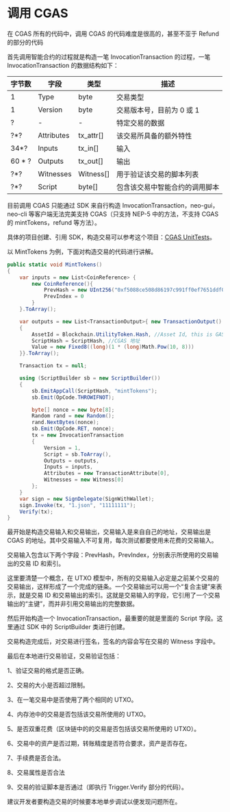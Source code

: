 # 调用 CGAS

在 CGAS 所有的代码中，调用 CGAS 的代码难度是很高的，甚至不亚于 Refund 的部分的代码

首先调用智能合约的过程就是构造一笔 InvocationTransaction 的过程，一笔 InvocationTransaction 的数据结构如下：

| 字节数 | 字段       | 类型      | 描述                           |
| ------ | ---------- | --------- | ------------------------------ |
| 1      | Type       | byte      | 交易类型                       |
| 1      | Version    | byte      | 交易版本号，目前为 0 或 1      |
| ?      | -          | -         | 特定交易的数据                 |
| ?*?    | Attributes | tx_attr[] | 该交易所具备的额外特性         |
| 34*?   | Inputs     | tx_in[]   | 输入                           |
| 60 * ? | Outputs    | tx_out[]  | 输出                           |
| ?*?    | Witnesses  | Witness[] | 用于验证该交易的脚本列表       |
| ?*?    | Script     | byte[]    | 包含该交易中智能合约的调用脚本 |

目前调用 CGAS 只能通过 SDK 来自行构造 InvocationTransaction，neo-gui，neo-cli 等客户端无法完美支持 CGAS（只支持 NEP-5 中的方法，不支持 CGAS 的 mintTokens，refund 等方法）。

具体的项目创建、引用 SDK，构造交易可以参考这个项目：[CGAS UnitTests](https://github.com/neo-ngd/CGAS-Contract/blob/master/UnitTests)。

以 MintTokens 为例，下面对构造交易的代码进行讲解。

```c#
public static void MintTokens()
{
    var inputs = new List<CoinReference> {
        new CoinReference(){
            PrevHash = new UInt256("0xf5088ce508d86197c991ff0ef7651ddf01f3e555f257039c972082250e899210".Remove(0, 2).HexToBytes().Reverse().ToArray()),
            PrevIndex = 0
        }
    }.ToArray();

    var outputs = new List<TransactionOutput>{ new TransactionOutput()
    {
        AssetId = Blockchain.UtilityToken.Hash, //Asset Id, this is GAS
        ScriptHash = ScriptHash, //CGAS 地址
        Value = new Fixed8((long)(1 * (long)Math.Pow(10, 8)))
    }}.ToArray();

    Transaction tx = null;

    using (ScriptBuilder sb = new ScriptBuilder())
    {
        sb.EmitAppCall(ScriptHash, "mintTokens");
        sb.Emit(OpCode.THROWIFNOT);

        byte[] nonce = new byte[8];
        Random rand = new Random();
        rand.NextBytes(nonce);
        sb.Emit(OpCode.RET, nonce);
        tx = new InvocationTransaction
        {
            Version = 1,
            Script = sb.ToArray(),
            Outputs = outputs,
            Inputs = inputs,
            Attributes = new TransactionAttribute[0],
            Witnesses = new Witness[0]
        };
    }
    var sign = new SignDelegate(SignWithWallet);
    sign.Invoke(tx, "1.json", "11111111");
    Verify(tx);
}
```

最开始是构造交易输入和交易输出，交易输入是来自自己的地址，交易输出是 CGAS 的地址。其中交易输入不可复用，每次测试都要使用未花费的交易输入。

交易输入包含以下两个字段：PrevHash，PrevIndex，分别表示所使用的交易输出的交易 ID 和索引。

这里要清楚一个概念，在 UTXO 模型中，所有的交易输入必定是之前某个交易的交易输出，这样形成了一个完成的链条。一个交易输出可以用一个“复合主键”来表示，就是交易 ID 和交易输出的索引。这就是交易输入的字段，它引用了一个交易输出的“主键”，而并非引用交易输出的完整数据。

然后开始构造一个 InvocationTransaction，最重要的就是里面的 Script 字段。这里通过 SDK 中的 ScriptBuilder 类进行创建。

交易构造完成后，对交易进行签名，签名的内容会写在交易的 Witness 字段中。

最后在本地进行交易验证，交易验证包括：

1、验证交易的格式是否正确。

2、交易的大小是否超过限制。

3、在一笔交易中是否使用了两个相同的 UTXO。

4、内存池中的交易是否包括该交易所使用的 UTXO。

5、是否双重花费（区块链中的的交易是否包括该交易所使用的 UTXO）。

6、交易中的资产是否过期，转账精度是否符合要求，资产是否存在。

7、手续费是否合法。

8、交易属性是否合法

9、交易的验证脚本是否通过（即执行 Trigger.Verify 部分的代码）。

建议开发者要构造交易的时候要本地单步调试以便发现问题所在。